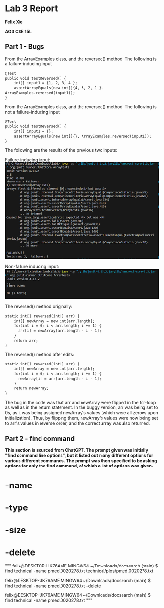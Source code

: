 # Lab 3 Report
**Felix Xie**

**AO3 CSE 15L**
## Part 1 - Bugs
From the ArrayExamples class, and the reversed() method, The following is a failure-inducing input
```
@Test
public void testReversed() {
    int[] input1 = {1, 2, 3, 4 };
    assertArrayEquals(new int[]{4, 3, 2, 1 }, ArrayExamples.reversed(input1));
}
```
From the ArrayExamples class, and the reversed() method, The following is not a failure-inducing input
```
@Test
public void testReversed() {
    int[] input1 = {};
    assertArrayEquals(new int[]{}, ArrayExamples.reversed(input1));
}
```
The following are the results of the previous two inputs:

Failure-inducing input:
![Image](/Lab3Info/FailRun.PNG)

Non-failure inducing input:
![Image](/Lab3Info/GoodRun.PNG)

The reversed() method originally:
```
static int[] reversed(int[] arr) {
    int[] newArray = new int[arr.length];
    for(int i = 0; i < arr.length; i += 1) {
      arr[i] = newArray[arr.length - i - 1];
    }
    return arr;
}
```
The reversed() method after edits:
```
static int[] reversed(int[] arr) {
    int[] newArray = new int[arr.length];
    for(int i = 0; i < arr.length; i += 1) {
      newArray[i] = arr[arr.length - i - 1];
    }
    return newArray;
}
```

The bug in the code was that arr and newArray were flipped in the for-loop as well as in the return statement. In the buggy version, arr was being set to 0s, as it was being assigned newArray's values (which were all zeroes upon initialization). Thus, by flipping them, newArray's values were now being set to arr's values in reverse order, and the correct array was also returned. 

## Part 2 - find command
**This section is sourced from ChatGPT. The prompt given was initially "find command line options", but it listed out many different options for various different commands. The prompt was then specified to be asking options for only the find command, of which a list of options was given.**

# -name
# -type
# -size
# -delete
"""
felix@DESKTOP-UK76AME MINGW64 ~/Downloads/docsearch (main)
$ find technical -name pmed.0020278.txt
technical/plos/pmed.0020278.txt

felix@DESKTOP-UK76AME MINGW64 ~/Downloads/docsearch (main)
$ find technical -name pmed.0020278.txt -delete

felix@DESKTOP-UK76AME MINGW64 ~/Downloads/docsearch (main)
$ find technical -name pmed.0020278.txt 
"""
